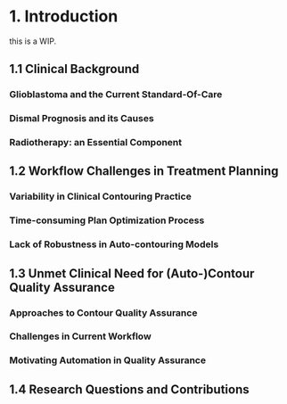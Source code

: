 # 1. Introduction

this is a WIP.

## 1.1 Clinical Background

### Glioblastoma and the Current Standard-Of-Care

### Dismal Prognosis and its Causes

### Radiotherapy: an Essential Component

## 1.2 Workflow Challenges in Treatment Planning

### Variability in Clinical Contouring Practice

### Time-consuming Plan Optimization Process

### Lack of Robustness in Auto-contouring Models

## 1.3 Unmet Clinical Need for (Auto-)Contour Quality Assurance

### Approaches to Contour Quality Assurance

### Challenges in Current Workflow

### Motivating Automation in Quality Assurance

## 1.4 Research Questions and Contributions